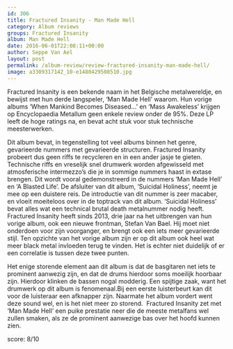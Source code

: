 ```yaml
---
id: 306
title: Fractured Insanity - Man Made Hell
category: Album reviews
groups: Fractured Insanity
album: Man Made Hell
date: 2016-06-01T22:08:11+00:00
author: Seppe Van Ael
layout: post
permalink: /album-review/review-fractured-insanity-man-made-hell/
image: a3309317142_10-e1480429508510.jpg
---
```

Fractured Insanity is een bekende naam in het Belgische metalwereldje, en bewijst met hun derde langspeler, ‘Man Made Hell’ waarom. Hun vorige albums ‘When Mankind Becomes Diseased…’ en ‘Mass Awakeless’ krijgen op Encyclopaedia Metallum geen enkele review onder de 95%. Deze LP leeft de hoge ratings na, en bevat acht stuk voor stuk technische meesterwerken.

Dit album bevat, in tegenstelling tot veel albums binnen het genre, gevarieerde nummers met gevarieerde structuren. Fractured Insanity probeert dus geen riffs te recycleren en in een ander jasje te gieten. Technische riffs en vreselijk snel drumwerk worden afgewisseld met atmosferische intermezzo’s die je in sommige nummers haast in extase brengen. Dit wordt vooral gedemonstreerd in de nummers ‘Man Made Hell’ en ‘A Blasted Life’. De afsluiter van dit album, ‘Suicidal Holiness’, neemt je mee op een duistere reis. De introductie van dit nummer is zeer macaber, en vloeit moeiteloos over in de toptrack van dit album. ‘Suicidal Holiness’ bevat alles wat een technical brutal death metalnummer nodig heeft. Fractured Insanity heeft sinds 2013, drie jaar na het uitbrengen van hun vorige album, ook een nieuwe frontman, Stefan Van Bael. Hij moet niet onderdoen voor zijn voorganger, en brengt ook een iets meer gevarieerde stijl. Ten opzichte van het vorige album zijn er op dit album ook heel wat meer black metal invloeden terug te vinden. Het is echter niet duidelijk of er een correlatie is tussen deze twee punten.

Het enige storende element aan dit album is dat de basgitaren net iets te prominent aanwezig zijn, en dat de drums hierdoor soms moeilijk hoorbaar zijn. Hierdoor klinken de bassen nogal modderig. Een spijtige zaak, want het drumwerk op dit album is fenomenaal.Bij een eerste luisterbeurt kan dit voor de luisteraar een afknapper zijn. Naarmate het album vordert went deze sound wel, en is het niet meer zo storend.  Fractured Insanity zet met ‘Man Made Hell’ een puike prestatie neer die de meeste metalfans wel zullen smaken, als ze de prominent aanwezige bas over het hoofd kunnen zien.

score: 8/10
